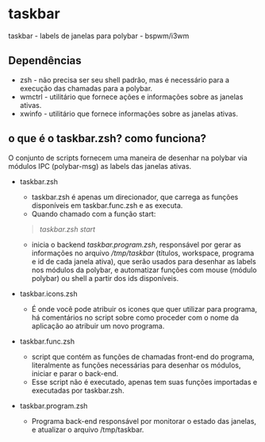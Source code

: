 # taskbar
taskbar - labels de janelas para polybar - bspwm/i3wm

## Dependências
* zsh - não precisa ser seu shell padrão, mas é necessário para a execução das chamadas para a polybar.
* wmctrl - utilitário que fornece ações e informações sobre as janelas ativas.
* xwinfo - utilitário que fornece informações sobre as janelas ativas.

## o que é o taskbar.zsh? como funciona?

O conjunto de scripts fornecem uma maneira de desenhar na polybar via módulos IPC (polybar-msg) as labels das janelas ativas.

* taskbar.zsh
	* taskbar.zsh é apenas um direcionador, que carrega as funções disponíveis em taskbar.func.zsh e as executa. 
	* Quando chamado com a função start:
	> *taskbar.zsh start* 
	* inicia o backend *taskbar.program.zsh*, responsável por gerar as informações no arquivo */tmp/taskbar* (títulos, workspace, programa e id de cada janela ativa), que serão usados para desenhar as labels nos módulos da polybar, e automatizar funções com mouse (módulo polybar) ou shell a partir dos ids disponíveis.

* taskbar.icons.zsh
	* É onde vocẽ pode atribuir os icones que quer utilizar para programa, há comentários no script sobre como proceder com o nome da aplicação ao atribuir um novo programa.

* taskbar.func.zsh
	* script que contém as funções de chamadas front-end do programa, literalmente as funções necessárias para desenhar os módulos, iniciar e parar o back-end.
	* Esse script não é executado, apenas tem suas funções importadas e executadas por taskbar.zsh.

* taskbar.program.zsh
	* Programa back-end responsável por monitorar o estado das janelas, e atualizar o arquivo /tmp/taskbar.









